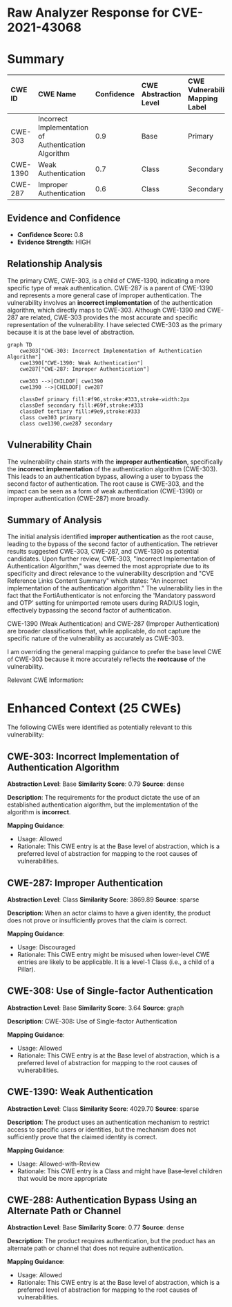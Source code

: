 # Raw Analyzer Response for CVE-2021-43068

# Summary
| CWE ID  | CWE Name                                                      | Confidence | CWE Abstraction Level | CWE Vulnerability Mapping Label | CWE-Vulnerability Mapping Notes |
| :-------- | :------------------------------------------------------------ | :--------- | :---------------------- | :------------------------------ | :------------------------------ |
| CWE-303   | Incorrect Implementation of Authentication Algorithm        | 0.9        | Base                    | Primary                         | Allowed                       |
| CWE-1390  | Weak Authentication                                           | 0.7        | Class                   | Secondary                       | Allowed-with-Review           |
| CWE-287   | Improper Authentication                                       | 0.6        | Class                   | Secondary                       | Discouraged                    |

## Evidence and Confidence

*   **Confidence Score:** 0.8
*   **Evidence Strength:** HIGH

## Relationship Analysis
The primary CWE, CWE-303, is a child of CWE-1390, indicating a more specific type of weak authentication. CWE-287 is a parent of CWE-1390 and represents a more general case of improper authentication. The vulnerability involves an **incorrect implementation** of the authentication algorithm, which directly maps to CWE-303. Although CWE-1390 and CWE-287 are related, CWE-303 provides the most accurate and specific representation of the vulnerability. I have selected CWE-303 as the primary because it is at the base level of abstraction.

```mermaid
graph TD
    cwe303["CWE-303: Incorrect Implementation of Authentication Algorithm"]
    cwe1390["CWE-1390: Weak Authentication"]
    cwe287["CWE-287: Improper Authentication"]
    
    cwe303 -->|CHILDOF| cwe1390
    cwe1390 -->|CHILDOF| cwe287
    
    classDef primary fill:#f96,stroke:#333,stroke-width:2px
    classDef secondary fill:#69f,stroke:#333
    classDef tertiary fill:#9e9,stroke:#333
    class cwe303 primary
    class cwe1390,cwe287 secondary
```

## Vulnerability Chain
The vulnerability chain starts with the **improper authentication**, specifically the **incorrect implementation** of the authentication algorithm (CWE-303). This leads to an authentication bypass, allowing a user to bypass the second factor of authentication. The root cause is CWE-303, and the impact can be seen as a form of weak authentication (CWE-1390) or improper authentication (CWE-287) more broadly.

## Summary of Analysis
The initial analysis identified **improper authentication** as the root cause, leading to the bypass of the second factor of authentication. The retriever results suggested CWE-303, CWE-287, and CWE-1390 as potential candidates. Upon further review, CWE-303, "Incorrect Implementation of Authentication Algorithm," was deemed the most appropriate due to its specificity and direct relevance to the vulnerability description and "CVE Reference Links Content Summary" which states: "An incorrect implementation of the authentication algorithm." The vulnerability lies in the fact that the FortiAuthenticator is not enforcing the 'Mandatory password and OTP' setting for unimported remote users during RADIUS login, effectively bypassing the second factor of authentication.

CWE-1390 (Weak Authentication) and CWE-287 (Improper Authentication) are broader classifications that, while applicable, do not capture the specific nature of the vulnerability as accurately as CWE-303.

I am overriding the general mapping guidance to prefer the base level CWE of CWE-303 because it more accurately reflects the **rootcause** of the vulnerability.

Relevant CWE Information:

# Enhanced Context (25 CWEs)
The following CWEs were identified as potentially relevant to this vulnerability:

## CWE-303: Incorrect Implementation of Authentication Algorithm
**Abstraction Level**: Base
**Similarity Score**: 0.79
**Source**: dense

**Description**:
The requirements for the product dictate the use of an established authentication algorithm, but the implementation of the algorithm is **incorrect**.

**Mapping Guidance**:
- Usage: Allowed
- Rationale: This CWE entry is at the Base level of abstraction, which is a preferred level of abstraction for mapping to the root causes of vulnerabilities.

## CWE-287: Improper Authentication
**Abstraction Level**: Class
**Similarity Score**: 3869.89
**Source**: sparse

**Description**:
When an actor claims to have a given identity, the product does not prove or insufficiently proves that the claim is correct.

**Mapping Guidance**:
- Usage: Discouraged
- Rationale: This CWE entry might be misused when lower-level CWE entries are likely to be applicable. It is a level-1 Class (i.e., a child of a Pillar).

## CWE-308: Use of Single-factor Authentication
**Abstraction Level**: Base
**Similarity Score**: 3.64
**Source**: graph

**Description**:
CWE-308: Use of Single-factor Authentication

**Mapping Guidance**:
- Usage: Allowed
- Rationale: This CWE entry is at the Base level of abstraction, which is a preferred level of abstraction for mapping to the root causes of vulnerabilities.

## CWE-1390: Weak Authentication
**Abstraction Level**: Class
**Similarity Score**: 4029.70
**Source**: sparse

**Description**:
The product uses an authentication mechanism to restrict access to specific users or identities, but the mechanism does not sufficiently prove that the claimed identity is correct.

**Mapping Guidance**:
- Usage: Allowed-with-Review
- Rationale: This CWE entry is a Class and might have Base-level children that would be more appropriate

## CWE-288: Authentication Bypass Using an Alternate Path or Channel
**Abstraction Level**: Base
**Similarity Score**: 0.77
**Source**: dense

**Description**:
The product requires authentication, but the product has an alternate path or channel that does not require authentication.

**Mapping Guidance**:
- Usage: Allowed
- Rationale: This CWE entry is at the Base level of abstraction, which is a preferred level of abstraction for mapping to the root causes of vulnerabilities.
